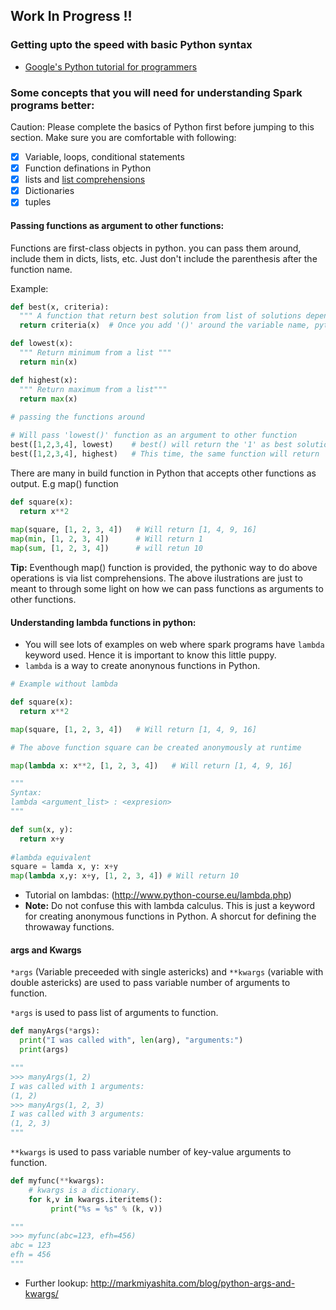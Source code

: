 ## Work In Progress !!

### Getting upto the speed with basic Python syntax
- [Google's Python tutorial for programmers](https://developers.google.com/edu/python/)

### Some concepts that you will need for understanding Spark programs better:
Caution: Please complete the basics of Python first before jumping to this section. Make sure you are comfortable with following:

- [x] Variable, loops, conditional statements
- [x] Function definations in Python
- [x] lists and [list comprehensions](http://www.pythonforbeginners.com/basics/list-comprehensions-in-python)
- [x] Dictionaries
- [x] tuples 

#### Passing functions as argument to other functions:
Functions are first-class objects in python. you can pass them around, include them in dicts, lists, etc. Just don't include the parenthesis after the function name. 

Example:
```python
def best(x, criteria):
  """ A function that return best solution from list of solutions depending upon criteria"""
  return criteria(x)  # Once you add '()' around the variable name, python tries to run it as function.

def lowest(x):
  """ Return minimum from a list """
  return min(x)

def highest(x):
  """ Return maximum from a list"""
  return max(x)
  
# passing the functions around

# Will pass 'lowest()' function as an argument to other function
best([1,2,3,4], lowest)    # best() will return the '1' as best solution
best([1,2,3,4], highest)   # This time, the same function will return '4' as best solution

```

There are many in build function in Python that accepts other functions as output.
E.g map() function

```python
def square(x):
  return x**2
  
map(square, [1, 2, 3, 4])   # Will return [1, 4, 9, 16]
map(min, [1, 2, 3, 4])      # Will return 1
map(sum, [1, 2, 3, 4])      # will retun 10

```

**Tip:** Eventhough map() function is provided, the pythonic way to do above operations is via list comprehensions. The above ilustrations are just to meant to through some light on how we can pass functions as arguments to other functions.

#### Understanding lambda functions in python:
- You will see lots of examples on web where spark programs have `lambda` keyword used. Hence it is important to know this little puppy.   
- `lambda` is a way to create anonynous functions in Python.
```python
# Example without lambda

def square(x):
  return x**2

map(square, [1, 2, 3, 4])   # Will return [1, 4, 9, 16]

# The above function square can be created anonymously at runtime

map(lambda x: x**2, [1, 2, 3, 4])   # Will return [1, 4, 9, 16]

"""
Syntax:
lambda <argument_list> : <expresion>
"""

def sum(x, y): 
  return x+y
  
#lambda equivalent
square = lamda x, y: x+y
map(lambda x,y: x+y, [1, 2, 3, 4]) # Will return 10

```

- Tutorial on lambdas: (http://www.python-course.eu/lambda.php) 
- **Note:** Do not confuse this with lambda calculus. This is just a keyword for creating anonymous functions in Python. A shorcut for defining the throwaway functions. 
 

#### args and Kwargs

`*args` (Variable preceeded with single astericks) and `**kwargs` (variable with double astericks) are used to pass variable number of arguments to function.

`*args` is used to pass list of arguments to function.

```python
def manyArgs(*args):
  print("I was called with", len(arg), "arguments:")
  print(args)

"""
>>> manyArgs(1, 2)
I was called with 1 arguments: 
(1, 2)
>>> manyArgs(1, 2, 3)
I was called with 3 arguments: 
(1, 2, 3)
"""
```

`**kwargs` is used to pass variable number of key-value arguments to function.

```python
def myfunc(**kwargs):
    # kwargs is a dictionary.
    for k,v in kwargs.iteritems():
         print("%s = %s" % (k, v))

"""
>>> myfunc(abc=123, efh=456)
abc = 123
efh = 456
"""
```

- Further lookup: http://markmiyashita.com/blog/python-args-and-kwargs/

